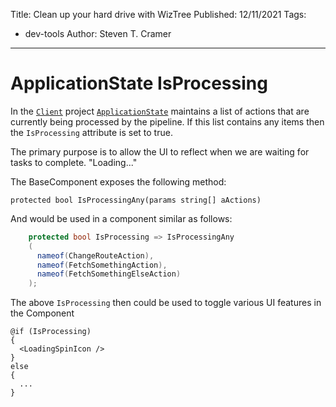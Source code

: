 Title: Clean up your hard drive with WizTree
Published: 12/11/2021
Tags: 
  - dev-tools
Author: Steven T. Cramer
---

# ApplicationState IsProcessing

In the [`Client`](\Source\Client\TimeWarp.Blazor.Client.csproj) project [`ApplicationState`](\Source\Client\Features\Application\ApplicationState.cs) maintains a list of actions that are currently being processed by the pipeline. If this list contains any items then the `IsProcessing` attribute is set to true.

The primary purpose is to allow the UI to reflect when we are waiting for tasks to complete.  "Loading..."

The BaseComponent exposes the following method:

`protected bool IsProcessingAny(params string[] aActions)`

And would be used in a component similar as follows:

```csharp
    protected bool IsProcessing => IsProcessingAny
    (
      nameof(ChangeRouteAction),
      nameof(FetchSomethingAction),
      nameof(FetchSomethingElseAction)
    );
```    

The above `IsProcessing` then could be used to toggle various UI features in the Component

```razor
@if (IsProcessing)
{
  <LoadingSpinIcon />
}
else
{
  ...
}
```
